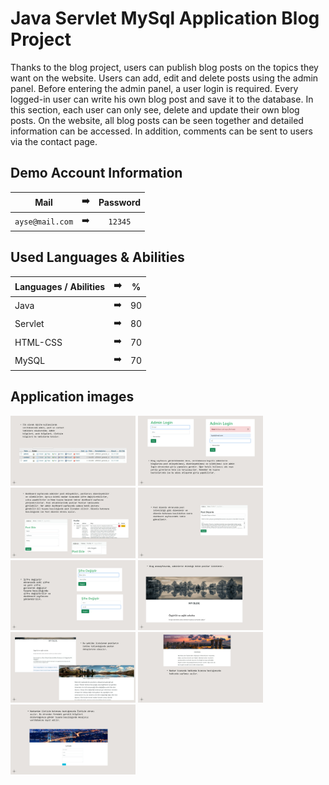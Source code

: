 # Java Servlet MySql Application Blog Project

Thanks to the blog project, users can publish blog posts on the topics they want on the website. Users can add, edit and delete posts using the admin panel. Before entering the admin panel, a user login is required. Every logged-in user can write his own blog post and save it to the database. In this section, each user can only see, delete and update their own blog posts. On the website, all blog posts can be seen together and detailed information can be accessed. In addition, comments can be sent to users via the contact page.

## Demo Account Information

| Mail | :arrow_right: | Password |
| ------------- |:-------------:|:-------------:|
| ```ayse@mail.com```| :arrow_right: | ```12345``` |

## Used Languages & Abilities

| Languages / Abilities | :arrow_right: | % |
| ------------- |:-------------:|:-------------:|
| Java | :arrow_right: | 90 |
| Servlet | :arrow_right: | 80 |
| HTML-CSS | :arrow_right: | 70 |
| MySQL| :arrow_right: | 70 |

## Application images

<p>
<a href="https://github.com/ilaydaguler/Java-Servlet-MySql-Application-Blog-Project/blob/main/images/1.jpg" target="_blank">
<img src="https://github.com/ilaydaguler/Java-Servlet-MySql-Application-Blog-Project/blob/main/images/1.jpg" width="200" style="max-width:100%;"></a>
  
<a href="https://github.com/ilaydaguler/Java-Servlet-MySql-Application-Blog-Project/blob/main/images/2.jpg" target="_blank">
<img src="https://github.com/ilaydaguler/Java-Servlet-MySql-Application-Blog-Project/blob/main/images/2.jpg" width="200" style="max-width:100%;"></a>
  
<a href="https://github.com/ilaydaguler/Java-Servlet-MySql-Application-Blog-Project/blob/main/images/3.jpg" target="_blank">
<img src="https://github.com/ilaydaguler/Java-Servlet-MySql-Application-Blog-Project/blob/main/images/3.jpg" width="200" style="max-width:100%;"></a>                         
  
<a href="https://github.com/ilaydaguler/Java-Servlet-MySql-Application-Blog-Project/blob/main/images/4.jpg" target="_blank">
<img src="https://github.com/ilaydaguler/Java-Servlet-MySql-Application-Blog-Project/blob/main/images/4.jpg" width="200" style="max-width:100%;"></a>

<a href="https://github.com/ilaydaguler/Java-Servlet-MySql-Application-Blog-Project/blob/main/images/5.jpg" target="_blank">
<img src="https://github.com/ilaydaguler/Java-Servlet-MySql-Application-Blog-Project/blob/main/images/5.jpg" width="200" style="max-width:100%;"></a>
  
<a href="https://github.com/ilaydaguler/Java-Servlet-MySql-Application-Blog-Project/blob/main/images/6.jpg" target="_blank">
<img src="https://github.com/ilaydaguler/Java-Servlet-MySql-Application-Blog-Project/blob/main/images/6.jpg" width="200" style="max-width:100%;"></a>
  
<a href="https://github.com/ilaydaguler/Java-Servlet-MySql-Application-Blog-Project/blob/main/images/7.jpg" target="_blank">
<img src="https://github.com/ilaydaguler/Java-Servlet-MySql-Application-Blog-Project/blob/main/images/7.jpg" width="200" style="max-width:100%;"></a>
  
<a href="https://github.com/ilaydaguler/Java-Servlet-MySql-Application-Blog-Project/blob/main/images/8.jpg" target="_blank">
<img src="https://github.com/ilaydaguler/Java-Servlet-MySql-Application-Blog-Project/blob/main/images/8.jpg" width="200" style="max-width:100%;"></a>
 
<a href="https://github.com/ilaydaguler/Java-Servlet-MySql-Application-Blog-Project/blob/main/images/9.jpg" target="_blank">
<img src="https://github.com/ilaydaguler/Java-Servlet-MySql-Application-Blog-Project/blob/main/images/9.jpg" width="200" style="max-width:100%;"></a>
  
  
  
</p>



